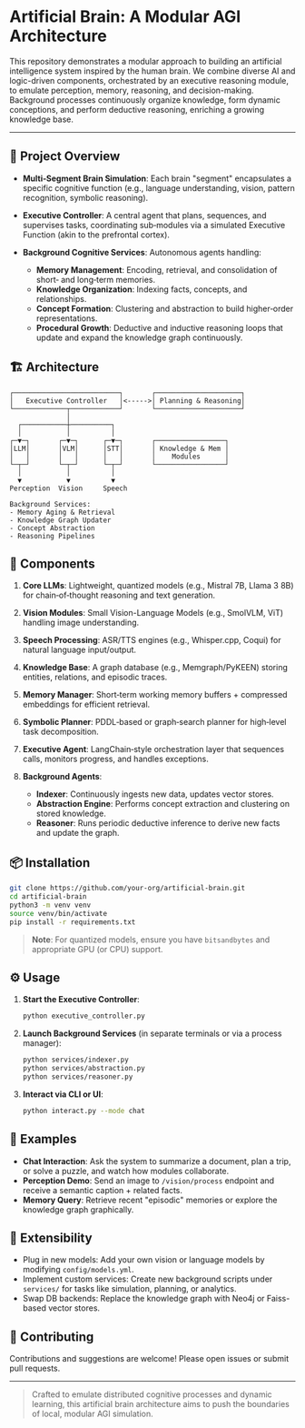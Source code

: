 # Artificial Brain: A Modular AGI Architecture

This repository demonstrates a modular approach to building an artificial intelligence system inspired by the human brain. We combine diverse AI and logic-driven components, orchestrated by an executive reasoning module, to emulate perception, memory, reasoning, and decision-making. Background processes continuously organize knowledge, form dynamic conceptions, and perform deductive reasoning, enriching a growing knowledge base.

---

## 🚀 Project Overview

* **Multi‑Segment Brain Simulation**: Each brain "segment" encapsulates a specific cognitive function (e.g., language understanding, vision, pattern recognition, symbolic reasoning).
* **Executive Controller**: A central agent that plans, sequences, and supervises tasks, coordinating sub‑modules via a simulated Executive Function (akin to the prefrontal cortex).
* **Background Cognitive Services**: Autonomous agents handling:

  * **Memory Management**: Encoding, retrieval, and consolidation of short‑ and long‑term memories.
  * **Knowledge Organization**: Indexing facts, concepts, and relationships.
  * **Concept Formation**: Clustering and abstraction to build higher‑order representations.
  * **Procedural Growth**: Deductive and inductive reasoning loops that update and expand the knowledge graph continuously.

## 🏗️ Architecture

```plaintext
┌──────────────────────────┐       ┌─────────────────────┐
│   Executive Controller   │<----->│ Planning & Reasoning│
└─────────────┬────────────┘       └─────────────────────┘
              │
  ┌───────────┼──────────┐
  │           │          │
┌─▼─┐       ┌─▼─┐      ┌─▼─┐       ┌─────────────────┐
│LLM│       │VLM│      │STT│       │ Knowledge & Mem │
│   │       │   │      │   │       │    Modules      │
└─┬─┘       └─┬─┘      └─┬─┘       └─────────────────┘
  │           │          │
  ▼           ▼          ▼
Perception  Vision     Speech

Background Services:
- Memory Aging & Retrieval
- Knowledge Graph Updater
- Concept Abstraction
- Reasoning Pipelines
```

## 🔧 Components

1. **Core LLMs**: Lightweight, quantized models (e.g., Mistral 7B, Llama 3 8B) for chain‑of‑thought reasoning and text generation.
2. **Vision Modules**: Small Vision-Language Models (e.g., SmolVLM, ViT) handling image understanding.
3. **Speech Processing**: ASR/TTS engines (e.g., Whisper.cpp, Coqui) for natural language input/output.
4. **Knowledge Base**: A graph database (e.g., Memgraph/PyKEEN) storing entities, relations, and episodic traces.
5. **Memory Manager**: Short‑term working memory buffers + compressed embeddings for efficient retrieval.
6. **Symbolic Planner**: PDDL‑based or graph‑search planner for high‑level task decomposition.
7. **Executive Agent**: LangChain‑style orchestration layer that sequences calls, monitors progress, and handles exceptions.
8. **Background Agents**:

   * **Indexer**: Continuously ingests new data, updates vector stores.
   * **Abstraction Engine**: Performs concept extraction and clustering on stored knowledge.
   * **Reasoner**: Runs periodic deductive inference to derive new facts and update the graph.

## 📦 Installation

```bash
git clone https://github.com/your-org/artificial-brain.git
cd artificial-brain
python3 -m venv venv
source venv/bin/activate
pip install -r requirements.txt
```

> **Note**: For quantized models, ensure you have `bitsandbytes` and appropriate GPU (or CPU) support.

## ⚙️ Usage

1. **Start the Executive Controller**:

   ```bash
   python executive_controller.py
   ```
2. **Launch Background Services** (in separate terminals or via a process manager):

   ```bash
   python services/indexer.py
   python services/abstraction.py
   python services/reasoner.py
   ```
3. **Interact via CLI or UI**:

   ```bash
   python interact.py --mode chat
   ```

## 🧪 Examples

* **Chat Interaction**: Ask the system to summarize a document, plan a trip, or solve a puzzle, and watch how modules collaborate.
* **Perception Demo**: Send an image to `/vision/process` endpoint and receive a semantic caption + related facts.
* **Memory Query**: Retrieve recent "episodic" memories or explore the knowledge graph graphically.

## 🔬 Extensibility

* Plug in new models: Add your own vision or language models by modifying `config/models.yml`.
* Implement custom services: Create new background scripts under `services/` for tasks like simulation, planning, or analytics.
* Swap DB backends: Replace the knowledge graph with Neo4j or Faiss-based vector stores.

## 🤝 Contributing

Contributions and suggestions are welcome! Please open issues or submit pull requests.

---

> Crafted to emulate distributed cognitive processes and dynamic learning, this artificial brain architecture aims to push the boundaries of local, modular AGI simulation.
